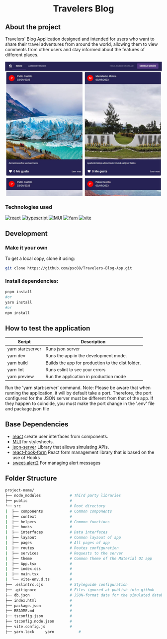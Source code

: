<h1 align="center">Travelers Blog</h1>

## About the project

Travelers' Blog Application designed and intended for users who want to share their travel adventures from around the world, allowing them to view comments from other users and stay informed about the features of different places.

[![page][page-image]][page-image-url]

### Technologies used
[![react][react]][react-url]
[![typescript][ts]][ts-url]
[![MUI][MUI]][mui-url]
[![Yarn][yarn]][yarn-url]
[![vite][vite]][vite-url]

## Development

### Make it your own
To get a local copy, clone it using:
```bash
git clone https://github.com/psc88/Travelers-Blog-App.git
```

### Install dependencies:

```bash
pnpm install
#or
yarn install
#or
npm install 
```

## How to test the application


| Script        | Description                                         |
| ------------- | --------------------------------------------------- |
| yarn start:server | Runs json server                       |
| yarn dev      | Runs the app in the development mode.               |
| yarn build    | Builds the app for production to the dist folder. |
| yarn lint     | Runs eslint to see your errors |
| yarn preview  | Run the application in production mode |

Run the 'yarn start:server' command. Note: Please be aware that when running the application, it will by default take a port. Therefore, the port configured for the JSON server must be different from that of the app. If they happen to coincide, you must make the port change in the '.env' file and package.json file
## Base Dependencies

- [react][react-url] create user interfaces from components.
- [MUI][mui-url] for stylesheets.
- [json-server][json-server-url] Library that allows simulating APIs.
- [react-hook-form][react-hook-form-url] React form management library that is based on the use of Hooks
- [sweet-alert2][sweet-url] For managing alert messages 
## Folder Structure

```bash
project-name/
├── node_modules             # Third party libraries
├── public                   # 
└── src                      # Root directory
|  ├── components            # Common components
|  ├── context               # 
|  ├── helpers               # Common functions
|  ├── hooks                 # 
|  ├── interfaces            # Data interfaces
|  ├── layaout               # Common layaout of app
|  ├── pages                 # All pages of app
|  ├── routes                # Routes configuration
|  ├── services              # Requests to the server
|  ├── theme                 # Common theme of the Material UI app
|  ├── App.tsx               # 
|  ├── index.css             # 
|  ├── main.tsx              # 
|  └── vite-env.d.ts         # 
├── .eslintrc.cjs            # Styleguide configuration
├── .gitignore               # Files ignored at publish into github
├── db.json                  # JSON-format data for the simulated database
├── index.html               # 
├── package.json             # 
├── README.md                # 
├── tsconfig.json            # 
├── tsconfig.node.json       # 
├── vite.config.js           # 
├── yarn.lock     yarn           # 
```

[nodejs-url]: https://nodejs.org/en
[react]: https://img.shields.io/badge/react-%2320232a.svg?style=for-the-badge&logo=react&logoColor=%2361DAFB
[react-url]: https://react.dev/
[yarn]:https://img.shields.io/badge/yarn-%232C8EBB.svg?style=for-the-badge&logo=yarn&logoColor=white
[MUI]: https://img.shields.io/badge/MUI-%230081CB.svg?style=for-the-badge&logo=mui&logoColor=white
[mui-url]: https://mui.com
[yarn-url]: https://yarnpkg.com
[ts]: https://img.shields.io/badge/typescript-%23007ACC.svg?style=for-the-badge&logo=typescript&logoColor=white
[ts-url]: https://img.shields.io/badge/typescript-%23007ACC.svg?style=for-the-badge&logo=typescript&logoColor=white
[vite]: https://img.shields.io/badge/vite-%23646CFF.svg?style=for-the-badge&logo=vite&logoColor=white
[vite-url]: https://vitejs.dev
[json-server-url]: https://www.npmjs.com/package/json-server
[react-hook-form-url]: https://react-hook-form.com
[sweet-url]: https://sweetalert2.github.io/#download
[page-image]: https://raw.githubusercontent.com/psc88/Travelers-Blog-App/main/src/assets/imageWeb.png
[page-image-url]: https://raw.githubusercontent.com/psc88/Travelers-Blog-App/main/src/assets/imageWeb.png

